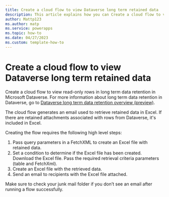```yaml
---
title: Create a cloud flow to view Dataverse long term retained data
description: This article explains how you can Create a cloud flow to view Microsoft Dataverse long term retained data.
author: Mattp123
ms.author: matp
ms.service: powerapps
ms.topic: how-to 
ms.date: 04/27/2023
ms.custom: template-how-to 
---
```

# Create a cloud flow to view Dataverse long term retained data

Create a cloud flow to view read-only rows in long term data retention in Microsoft Dataverse. For more information about long term data retention in Dataverse, go to [Dataverse long term data retention overview (preview)](data-retention-overview.md).

The cloud flow generates an email used to retrieve retained data in Excel. If there are retained attachments associated with rows from Dataverse, it's included in Excel.

Creating the flow requires the following high level steps:

1. Pass query parameters in a FetchXML to create an Excel file with retained data.
1. Set a condition to determine if the Excel file has been created. Download the Excel file. Pass the required retrieval criteria parameters (table and FetchXml).
1. Create an Excel file with the retrieved data.
1. Send an email to recipients with the Excel file attached.  

Make sure to check your junk mail folder if you don’t see an email after running a flow successfully.
